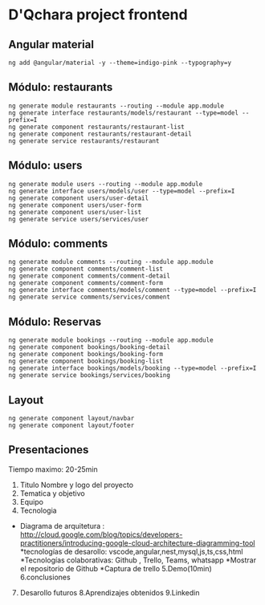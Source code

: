 # D'Qchara project frontend

## Angular material

```
ng add @angular/material -y --theme=indigo-pink --typography=y
```
## Módulo: restaurants

```
ng generate module restaurants --routing --module app.module
ng generate interface restaurants/models/restaurant --type=model --prefix=I
ng generate component restaurants/restaurant-list
ng generate component restaurants/restaurant-detail
ng generate service restaurants/restaurant
```

## Módulo: users

```
ng generate module users --routing --module app.module
ng generate interface users/models/user --type=model --prefix=I
ng generate component users/user-detail
ng generate component users/user-form
ng generate component users/user-list
ng generate service users/services/user
```
## Módulo: comments
```
ng generate module comments --routing --module app.module
ng generate component comments/comment-list
ng generate component comments/comment-detail
ng generate component comments/comment-form
ng generate interface comments/models/comment --type=model --prefix=I
ng generate service comments/services/comment
```


## Módulo: Reservas

```
ng generate module bookings --routing --module app.module
ng generate component bookings/booking-detail
ng generate component bookings/booking-form
ng generate component bookings/booking-list
ng generate interface bookings/models/booking --type=model --prefix=I
ng generate service bookings/services/booking
```

## Layout

```
ng generate component layout/navbar
ng generate component layout/footer
```

## Presentaciones

Tiempo maximo: 20-25min
1. Titulo Nombre y logo del proyecto
2. Tematica y objetivo
3. Equipo
4. Tecnologia
 * Diagrama de arquitetura : http://cloud.google.com/blog/topics/developers-practitioners/introducing-google-cloud-architecture-diagramming-tool
 *tecnologías de desarollo: vscode,angular,nest,mysql,js,ts,css,html
 *Tecnologías colaborativas: Github , Trello, Teams, whatsapp
 *Mostrar el repositorio de Github
 *Captura de trello
 5.Demo(10min)
 6.conclusiones
 7. Desarollo futuros
 8.Aprendizajes obtenidos
 9.Linkedin 

